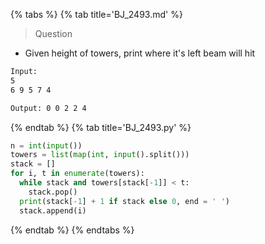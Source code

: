 {% tabs %}
{% tab title='BJ_2493.md' %}

> Question

* Given height of towers, print where it's left beam will hit

```txt
Input:
5
6 9 5 7 4

Output: 0 0 2 2 4
```

{% endtab %}
{% tab title='BJ_2493.py' %}

```py
n = int(input())
towers = list(map(int, input().split()))
stack = []
for i, t in enumerate(towers):
  while stack and towers[stack[-1]] < t:
    stack.pop()
  print(stack[-1] + 1 if stack else 0, end = ' ')
  stack.append(i)
```

{% endtab %}
{% endtabs %}
